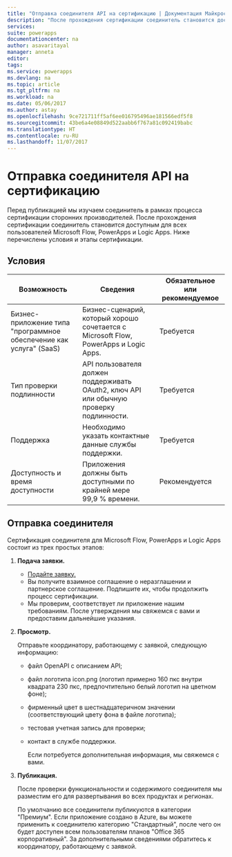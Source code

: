 ```yaml
---
title: "Отправка соединителя API на сертификацию | Документация Майкрософт"
description: "После прохождения сертификации соединитель становится доступным для всех пользователей Microsoft Flow, PowerApps и Logic Apps."
services: 
suite: powerapps
documentationcenter: na
author: asavaritayal
manager: anneta
editor: 
tags: 
ms.service: powerapps
ms.devlang: na
ms.topic: article
ms.tgt_pltfrm: na
ms.workload: na
ms.date: 05/06/2017
ms.author: astay
ms.openlocfilehash: 9ce721711ff5af6ee016795496ae181566edf5f8
ms.sourcegitcommit: 43be6a4e08849d522aabb6f767a81c092419babc
ms.translationtype: HT
ms.contentlocale: ru-RU
ms.lasthandoff: 11/07/2017
---
```

# <a name="submit-for-certification-as-an-api-connector-powerapps"></a>Отправка соединителя API на сертификацию
Перед публикацией мы изучаем соединитель в рамках процесса сертификации сторонних производителей. После прохождения сертификации соединитель становится доступным для всех пользователей Microsoft Flow, PowerApps и Logic Apps. Ниже перечислены условия и этапы сертификации.

## <a name="criteria"></a>Условия
| Возможность | Сведения | Обязательное или рекомендуемое |
| --- | --- | --- |
| Бизнес-приложение типа "программное обеспечение как услуга" (SaaS) |Бизнес-сценарий, который хорошо сочетается с Microsoft Flow, PowerApps и Logic Apps. |Требуется |
| Тип проверки подлинности |API пользователя должен поддерживать OAuth2, ключ API или обычную проверку подлинности. |Требуется |
| Поддержка |Необходимо указать контактные данные службы поддержки. |Требуется |
| Доступность и время доступности |Приложения должны быть доступными по крайней мере 99,9 % времени. |Рекомендуется |

## <a name="submitting-your-connector"></a>Отправка соединителя
Сертификация соединителя для Microsoft Flow, PowerApps и Logic Apps состоит из трех простых этапов:

1. **Подача заявки.**
   
   * [Подайте заявку.](https://go.microsoft.com/fwlink/?linkid=848754)
   * Вы получите взаимное соглашение о неразглашении и партнерское соглашение. Подпишите их, чтобы продолжить процесс сертификации.
   * Мы проверим, соответствует ли приложение нашим требованиям. После утверждения мы свяжемся с вами и предоставим дальнейшие указания.
2. **Просмотр.**
   
    Отправьте координатору, работающему с заявкой, следующую информацию:
   
   * файл OpenAPI с описанием API;
   * файл логотипа icon.png (логотип примерно 160 пкс внутри квадрата 230 пкс, предпочтительно белый логотип на цветном фоне);
   * фирменный цвет в шестнадцатеричном значении (соответствующий цвету фона в файле логотипа);
   * тестовая учетная запись для проверки;
   * контакт в службе поддержки.
     
     Если потребуется дополнительная информация, мы свяжемся с вами.
3. **Публикация.**
   
    После проверки функциональности и содержимого соединителя мы разместим его для развертывания во всех продуктах и регионах. 
   
    По умолчанию все соединители публикуются в категории "Премиум". Если приложение создано в Azure, вы можете применить к соединителю категорию "Стандартный", после чего он будет доступен всем пользователям планов "Office 365 корпоративный". За дополнительными сведениями обратитесь к координатору, работающему с заявкой.

